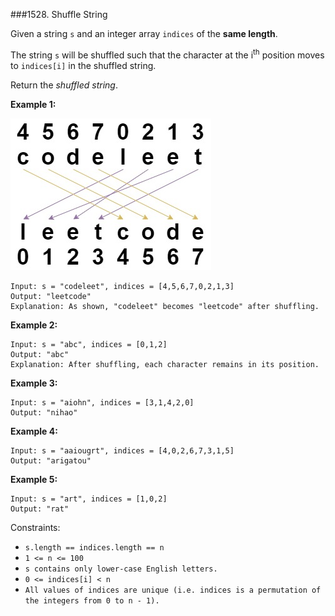 ###1528. Shuffle String

Given a string `s` and an integer array `indices` of the __same length__.

The string `s` will be shuffled such that the character at the i<sup>th</sup> position moves to `indices[i]` in the shuffled string.

Return the *shuffled string*.



__Example 1:__

![example](q1.jpg)

```
Input: s = "codeleet", indices = [4,5,6,7,0,2,1,3]
Output: "leetcode"
Explanation: As shown, "codeleet" becomes "leetcode" after shuffling.
```
__Example 2:__

```
Input: s = "abc", indices = [0,1,2]
Output: "abc"
Explanation: After shuffling, each character remains in its position.
```

__Example 3:__
```
Input: s = "aiohn", indices = [3,1,4,2,0]
Output: "nihao"
```

__Example 4:__
```
Input: s = "aaiougrt", indices = [4,0,2,6,7,3,1,5]
Output: "arigatou"
```
__Example 5:__
```
Input: s = "art", indices = [1,0,2]
Output: "rat"
```

Constraints:

- `s.length == indices.length == n`
- `1 <= n <= 100`
- `s contains only lower-case English letters.`
- `0 <= indices[i] < n`
- `All values of indices are unique (i.e. indices is a permutation of the integers from 0 to n - 1).`